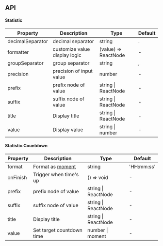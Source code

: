 ## API

#### Statistic

| Property | Description | Type | Default |
| -------- | ----------- | ---- | ------- |
| decimalSeparator | decimal separator | string | . |
| formatter | customize value display logic | (value) => ReactNode | - |
| groupSeparator | group separator | string | , |
| precision | precision of input value | number | - |
| prefix | prefix node of value | string \| ReactNode | - |
| suffix | suffix node of value | string \| ReactNode | - |
| title | Display title | string \| ReactNode | - |
| value | Display value | string \| number | - |


#### Statistic.Countdown

| Property | Description | Type | Default |
| -------- | ----------- | ---- | ------- |
| format | Format as [moment](http://momentjs.com/) | string | 'HH:mm:ss' |
| onFinish | Trigger when time's up | () => void | - |
| prefix | prefix node of value | string \| ReactNode | - |
| suffix | suffix node of value | string \| ReactNode | - |
| title | Display title | string \| ReactNode | - |
| value | Set target countdown time | number \| moment | - |